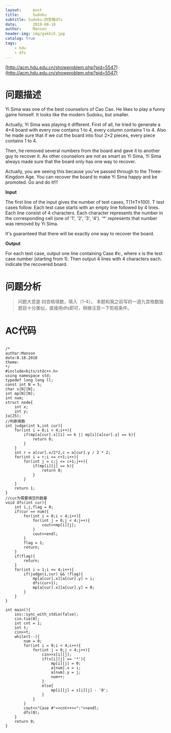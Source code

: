 ```yaml
---
layout:     post
title:      Sudoku
subtitle: Sudoku-四宫格dfs
date:       2018-08-18
author:     Manson
header-img: img/gakki5.jpg
catalog: true
tags:
    - hdu
    - dfs
---
```

[http://acm.hdu.edu.cn/showproblem.php?pid=5547](http://acm.hdu.edu.cn/showproblem.php?pid=5547)

# 问题描述

Yi Sima was one of the best counselors of Cao Cao. He likes to play a funny game himself. It looks like the modern Sudoku, but smaller.

Actually, Yi Sima was playing it different. First of all, he tried to generate a 4×4 board with every row contains 1 to 4, every column contains 1 to 4. Also he made sure that if we cut the board into four 2×2 pieces, every piece contains 1 to 4.

Then, he removed several numbers from the board and gave it to another guy to recover it. As other counselors are not as smart as Yi Sima, Yi Sima always made sure that the board only has one way to recover.

Actually, you are seeing this because you've passed through to the Three-Kingdom Age. You can recover the board to make Yi Sima happy and be promoted. Go and do it!!!
 
**Input**

The first line of the input gives the number of test cases, T(1≤T≤100). T test cases follow. Each test case starts with an empty line followed by 4 lines. Each line consist of 4 characters. Each character represents the number in the corresponding cell (one of '1', '2', '3', '4'). '*' represents that number was removed by Yi Sima.

It's guaranteed that there will be exactly one way to recover the board.
 
**Output**

For each test case, output one line containing Case #x:, where x is the test case number (starting from 1). Then output 4 lines with 4 characters each. indicate the recovered board.

# 问题分析
> 问题大意是 四宫格填数，填入（1-4）。
> 本题和我之前写的一道九宫格数独题目十分类似，直接用dfs即可，稍微注意一下剪枝条件。

# AC代码


```

/*
author:Manson
date:8.18.2018
theme:
*/
#include<bits/stdc++.h>
using namespace std;
typedef long long ll;
const int N = 5;
char s[N][N];
int mp[N][N];
int num;
struct node{
	int x;
	int y;
}a[25];
//判断填数
int judge(int k,int cur){
	for(int i = 0;i < 4;i++){
		if(mp[a[cur].x][i] == k || mp[i][a[cur].y] == k){
			return 0;
		}
	}
	int r = a[cur].x/2*2,c = a[cur].y / 2 * 2;
	for(int i = r;i <= r+1;i++){
		for(int j = c;j <= c+1;j++){
			if(mp[i][j] == k){
				return 0;
			}
		}
	}
	return 1;
}
//cur为需要填空的数量 
void dfs(int cur){
	int i,j,flag = 0;
	if(cur == num){
		for(int i = 0;i < 4;i++){
			for(int j = 0;j < 4;j++){
				cout<<mp[i][j];
			}
			cout<<endl;
		}
		flag = 1;
		return;
	}
	if(flag){
		return;
	}
	for(int i = 1;i <= 4;i++){
		if(judge(i,cur) && !flag){
			mp[a[cur].x][a[cur].y] = i;
			dfs(cur+1);
			mp[a[cur].x][a[cur].y] = 0;
		}
	}
}

int main(){
	ios::sync_with_stdio(false);
	cin.tie(0);
	int cnt = 1;
	int t;
	cin>>t;
	while(t--){
		num = 0;
		for(int i = 0;i < 4;i++){
			for(int j = 0;j < 4;j++){
				cin>>s[i][j];
				if(s[i][j] == '*'){
					mp[i][j] = 0;
					a[num].x = i;
					a[num].y = j;
					num++;
				}
				else{
					mp[i][j] = s[i][j] - '0';
				}
			}
		}
		cout<<"Case #"<<cnt++<<":"<<endl;
		dfs(0);
	}
	return 0;
}



```
